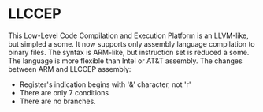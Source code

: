 # LLCCEP

This Low-Level Code Compilation and Execution Platform is an LLVM-like, but simpled a some.
It now supports only assembly language compilation to binary files. The syntax is
ARM-like, but instruction set is reduced a some. The language is more flexible than
Intel or AT&T assembly. 
The changes between ARM and LLCCEP assembly:
- Register's indication begins with '&' character, not 'r'
- There are only 7 conditions
- There are no branches.

